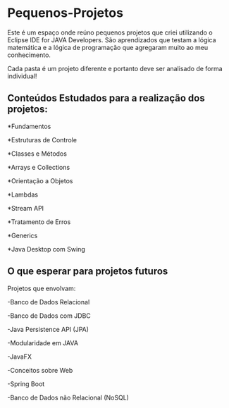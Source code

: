 # Pequenos-Projetos
Este é um espaço onde reúno pequenos projetos que criei utilizando o Eclipse IDE for JAVA Developers.
São aprendizados que testam a lógica matemática e a lógica de programação que agregaram muito ao meu conhecimento.

Cada pasta é um projeto diferente e portanto deve ser analisado de forma individual!

## Conteúdos Estudados para a realização dos projetos:

*Fundamentos

*Estruturas de Controle

*Classes e Métodos

*Arrays e Collections

*Orientação a Objetos

*Lambdas

*Stream API

*Tratamento de Erros

*Generics

*Java Desktop com Swing


## O que esperar para projetos futuros

Projetos que envolvam:

-Banco de Dados Relacional

-Banco de Dados com JDBC

-Java Persistence API (JPA)

-Modularidade em JAVA

-JavaFX

-Conceitos sobre Web

-Spring Boot

-Banco de Dados não Relacional (NoSQL)

